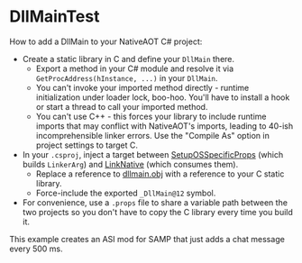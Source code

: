 # DllMainTest

How to add a DllMain to your NativeAOT C# project:
- Create a static library in C and define your `DllMain` there.
	- Export a method in your C# module and resolve it via `GetProcAddress(hInstance, ...)` in your `DllMain`.
	- You can't invoke your imported method directly - runtime initialization under loader lock, boo-hoo. You'll have to install a hook or start a thread to call your imported method.
	- You can't use C++ - this forces your library to include runtime imports that may conflict with NativeAOT's imports, leading to 40-ish incomprehensible linker errors. Use the "Compile As" option in project settings to target C.
- In your `.csproj`, inject a target between [SetupOSSpecificProps](https://github.com/dotnet/runtime/blob/main/src/coreclr/nativeaot/BuildIntegration/Microsoft.NETCore.Native.Windows.targets) (which builds `LinkerArg`) and [LinkNative](https://github.com/dotnet/runtime/blob/main/src/coreclr/nativeaot/BuildIntegration/Microsoft.NETCore.Native.targets) (which consumes them).
	- Replace a reference to [dllmain.obj](https://github.com/dotnet/runtime/blob/main/src/coreclr/nativeaot/Bootstrap/dllmain/dllmain.cpp) with a reference to your C static library.
	- Force-include the exported `_DllMain@12` symbol.
- For convenience, use a `.props` file to share a variable path between the two projects so you don't have to copy the C library every time you build it.

This example creates an ASI mod for SAMP that just adds a chat message every 500 ms.